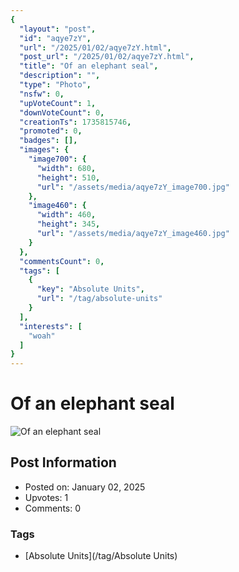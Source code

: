 ```yaml
---
{
  "layout": "post",
  "id": "aqye7zY",
  "url": "/2025/01/02/aqye7zY.html",
  "post_url": "/2025/01/02/aqye7zY.html",
  "title": "Of an elephant seal",
  "description": "",
  "type": "Photo",
  "nsfw": 0,
  "upVoteCount": 1,
  "downVoteCount": 0,
  "creationTs": 1735815746,
  "promoted": 0,
  "badges": [],
  "images": {
    "image700": {
      "width": 680,
      "height": 510,
      "url": "/assets/media/aqye7zY_image700.jpg"
    },
    "image460": {
      "width": 460,
      "height": 345,
      "url": "/assets/media/aqye7zY_image460.jpg"
    }
  },
  "commentsCount": 0,
  "tags": [
    {
      "key": "Absolute Units",
      "url": "/tag/absolute-units"
    }
  ],
  "interests": [
    "woah"
  ]
}
---
```


# Of an elephant seal

![Of an elephant seal](/assets/media/aqye7zY_image700.jpg)

## Post Information

- Posted on: January 02, 2025
- Upvotes: 1
- Comments: 0

### Tags

- [Absolute Units](/tag/Absolute Units)

